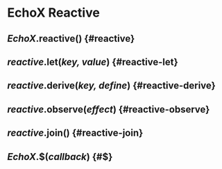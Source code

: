 # EchoX Reactive

## _EchoX_.**reactive()** {#reactive}

## _reactive_.**let(_key, value_)** {#reactive-let}

## _reactive_.**derive(_key, define_)** {#reactive-derive}

## _reactive_.**observe(_effect_)** {#reactive-observe}

## _reactive_.**join()** {#reactive-join}

## _EchoX_.**$(_callback_)** {#$}
